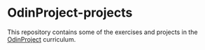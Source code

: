 # OdinProject-projects
This repository contains some of the exercises and projects in the [OdinProject](https://github.com/TheOdinProject/theodinproject) curriculum.
